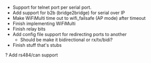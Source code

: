 * Support for telnet port per serial port.
* Add support for b2b (bridge2bridge) for serial over IP
* Make WiFiMulti time out to wifi_failsafe (AP mode) after timeout
* Finish implementing WiFiMulti
* Finish relay bits
* Add config file support for redirecting ports to another
  - Should be make it bidirectional or rx/tx/bidi?
* Finish stuff that's stubs

? Add rs484/can support
